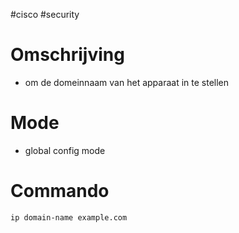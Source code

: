 #cisco #security 

# Omschrijving 
- om de domeinnaam van het apparaat in te stellen

# Mode 
- global config mode 

# Commando 
```bash 
ip domain-name example.com
```

